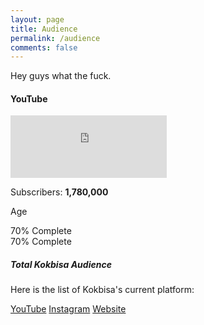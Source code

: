```yaml
---
layout: page
title: Audience
permalink: /audience
comments: false
---
```


<div class="row justify-content-between">
<div class="col-md-8 pr-5">

<p>Hey guys what the fuck.</p>

<h4>YouTube</h4>
<iframe src="https://youcount.github.io/e/#!/UCu0yQD7NFMyLu_-TmKa4Hqg" height="100" width="250" frameborder="0"></iframe>

<p>Subscribers: <b>1,780,000</b></p>

<p>Age</p>
<div class="progress1">
  <div class="progress-bar" role="progressbar" aria-valuenow="50"
  aria-valuemin="0" aria-valuemax="100" style="width:50%">
    <span class="sr-only">70% Complete</span>
  </div>
</div>
<div class="progress2">
  <div class="progress-bar" role="progressbar" aria-valuenow="70"
  aria-valuemin="0" aria-valuemax="100" style="width:70%">
    <span class="sr-only">70% Complete</span>
  </div>
</div>




</div>



<div class="col-md-4">

<div class="sticky-top sticky-top-80">
<h5>Total Kokbisa Audience</h5>

<p>Here is the list of Kokbisa's current platform:

<a target="_blank" href="https://www.youtube.com/kokbisa" class="btn btn-danger">YouTube</a>
<a target="_blank" href="https://www.instagram.com/kokbisa" class="btn btn-warning">Instagram</a>
<a target="_blank" href="https://www.kokbisa.id" class="btn btn-primary">Website</a>
